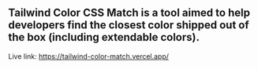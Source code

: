 ## Tailwind Color CSS Match is a tool aimed to help developers find the closest color shipped out of the box (including extendable colors).

Live link: https://tailwind-color-match.vercel.app/
